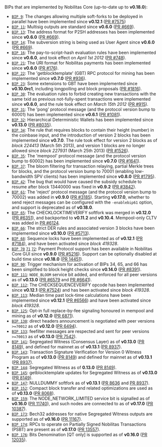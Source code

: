 BIPs that are implemented by Nobilitas Core (up-to-date up to **v0.18.0**):

* [`BIP 9`](https://github.com/nobilitas/bips/blob/master/bip-0009.mediawiki): The changes allowing multiple soft-forks to be deployed in parallel have been implemented since **v0.12.1**  ([PR #7575](https://github.com/nobilitas/nobilitas/pull/7575))
* [`BIP 11`](https://github.com/nobilitas/bips/blob/master/bip-0011.mediawiki): Multisig outputs are standard since **v0.6.0** ([PR #669](https://github.com/nobilitas/nobilitas/pull/669)).
* [`BIP 13`](https://github.com/nobilitas/bips/blob/master/bip-0013.mediawiki): The address format for P2SH addresses has been implemented since **v0.6.0** ([PR #669](https://github.com/nobilitas/nobilitas/pull/669)).
* [`BIP 14`](https://github.com/nobilitas/bips/blob/master/bip-0014.mediawiki): The subversion string is being used as User Agent since **v0.6.0** ([PR #669](https://github.com/nobilitas/nobilitas/pull/669)).
* [`BIP 16`](https://github.com/nobilitas/bips/blob/master/bip-0016.mediawiki): The pay-to-script-hash evaluation rules have been implemented since **v0.6.0**, and took effect on *April 1st 2012* ([PR #748](https://github.com/nobilitas/nobilitas/pull/748)).
* [`BIP 21`](https://github.com/nobilitas/bips/blob/master/bip-0021.mediawiki): The URI format for Nobilitas payments has been implemented since **v0.6.0** ([PR #176](https://github.com/nobilitas/nobilitas/pull/176)).
* [`BIP 22`](https://github.com/nobilitas/bips/blob/master/bip-0022.mediawiki): The 'getblocktemplate' (GBT) RPC protocol for mining has been implemented since **v0.7.0** ([PR #936](https://github.com/nobilitas/nobilitas/pull/936)).
* [`BIP 23`](https://github.com/nobilitas/bips/blob/master/bip-0023.mediawiki): Some extensions to GBT have been implemented since **v0.10.0rc1**, including longpolling and block proposals ([PR #1816](https://github.com/nobilitas/nobilitas/pull/1816)).
* [`BIP 30`](https://github.com/nobilitas/bips/blob/master/bip-0030.mediawiki): The evaluation rules to forbid creating new transactions with the same txid as previous not-fully-spent transactions were implemented since **v0.6.0**, and the rule took effect on *March 15th 2012* ([PR #915](https://github.com/nobilitas/nobilitas/pull/915)).
* [`BIP 31`](https://github.com/nobilitas/bips/blob/master/bip-0031.mediawiki): The 'pong' protocol message (and the protocol version bump to 60001) has been implemented since **v0.6.1** ([PR #1081](https://github.com/nobilitas/nobilitas/pull/1081)).
* [`BIP 32`](https://github.com/nobilitas/bips/blob/master/bip-0032.mediawiki): Hierarchical Deterministic Wallets has been implemented since **v0.13.0** ([PR #8035](https://github.com/nobilitas/nobilitas/pull/8035)).
* [`BIP 34`](https://github.com/nobilitas/bips/blob/master/bip-0034.mediawiki): The rule that requires blocks to contain their height (number) in the coinbase input, and the introduction of version 2 blocks has been implemented since **v0.7.0**. The rule took effect for version 2 blocks as of *block 224413* (March 5th 2013), and version 1 blocks are no longer allowed since *block 227931* (March 25th 2013) ([PR #1526](https://github.com/nobilitas/nobilitas/pull/1526)).
* [`BIP 35`](https://github.com/nobilitas/bips/blob/master/bip-0035.mediawiki): The 'mempool' protocol message (and the protocol version bump to 60002) has been implemented since **v0.7.0** ([PR #1641](https://github.com/nobilitas/nobilitas/pull/1641)).
* [`BIP 37`](https://github.com/nobilitas/bips/blob/master/bip-0037.mediawiki): The bloom filtering for transaction relaying, partial Merkle trees for blocks, and the protocol version bump to 70001 (enabling low-bandwidth SPV clients) has been implemented since **v0.8.0** ([PR #1795](https://github.com/nobilitas/nobilitas/pull/1795)).
* [`BIP 42`](https://github.com/nobilitas/bips/blob/master/bip-0042.mediawiki): The bug that would have caused the subsidy schedule to resume after block 13440000 was fixed in **v0.9.2** ([PR #3842](https://github.com/nobilitas/nobilitas/pull/3842)).
* [`BIP 61`](https://github.com/nobilitas/bips/blob/master/bip-0061.mediawiki): The 'reject' protocol message (and the protocol version bump to 70002) was added in **v0.9.0** ([PR #3185](https://github.com/nobilitas/nobilitas/pull/3185)). Starting **v0.17.0**, whether to send reject messages can be configured with the `-enablebip61` option, and support is deprecated as of **v0.18.0**.
* [`BIP 65`](https://github.com/nobilitas/bips/blob/master/bip-0065.mediawiki): The CHECKLOCKTIMEVERIFY softfork was merged in **v0.12.0** ([PR #6351](https://github.com/nobilitas/nobilitas/pull/6351)), and backported to **v0.11.2** and **v0.10.4**. Mempool-only CLTV was added in [PR #6124](https://github.com/nobilitas/nobilitas/pull/6124).
* [`BIP 66`](https://github.com/nobilitas/bips/blob/master/bip-0066.mediawiki): The strict DER rules and associated version 3 blocks have been implemented since **v0.10.0** ([PR #5713](https://github.com/nobilitas/nobilitas/pull/5713)).
* [`BIP 68`](https://github.com/nobilitas/bips/blob/master/bip-0068.mediawiki): Sequence locks have been implemented as of **v0.12.1**  ([PR #7184](https://github.com/nobilitas/nobilitas/pull/7184)), and have been activated since *block 419328*.
* [`BIP 70`](https://github.com/nobilitas/bips/blob/master/bip-0070.mediawiki) [`71`](https://github.com/nobilitas/bips/blob/master/bip-0071.mediawiki) [`72`](https://github.com/nobilitas/bips/blob/master/bip-0072.mediawiki): Payment Protocol support has been available in Nobilitas Core GUI since **v0.9.0** ([PR #5216](https://github.com/nobilitas/nobilitas/pull/5216)). Support can be optionally disabled at build time since **v0.18.0** ([PR 14451](https://github.com/nobilitas/nobilitas/pull/14451)).
* [`BIP 90`](https://github.com/nobilitas/bips/blob/master/bip-0090.mediawiki): Trigger mechanism for activation of BIPs 34, 65, and 66 has been simplified to block height checks since **v0.14.0** ([PR #8391](https://github.com/nobilitas/nobilitas/pull/8391)).
* [`BIP 111`](https://github.com/nobilitas/bips/blob/master/bip-0111.mediawiki): `NODE_BLOOM` service bit added, and enforced for all peer versions as of **v0.13.0** ([PR #6579](https://github.com/nobilitas/nobilitas/pull/6579) and [PR #6641](https://github.com/nobilitas/nobilitas/pull/6641)).
* [`BIP 112`](https://github.com/nobilitas/bips/blob/master/bip-0112.mediawiki): The CHECKSEQUENCEVERIFY opcode has been implemented since **v0.12.1** ([PR #7524](https://github.com/nobilitas/nobilitas/pull/7524)) and has been activated since *block 419328*.
* [`BIP 113`](https://github.com/nobilitas/bips/blob/master/bip-0113.mediawiki): Median time past lock-time calculations have been implemented since **v0.12.1** ([PR #6566](https://github.com/nobilitas/nobilitas/pull/6566)) and have been activated since *block 419328*.
* [`BIP 125`](https://github.com/nobilitas/bips/blob/master/bip-0125.mediawiki): Opt-in full replace-by-fee signaling honoured in mempool and mining as of **v0.12.0** ([PR 6871](https://github.com/nobilitas/nobilitas/pull/6871)).
* [`BIP 130`](https://github.com/nobilitas/bips/blob/master/bip-0130.mediawiki): direct headers announcement is negotiated with peer versions `>=70012` as of **v0.12.0** ([PR 6494](https://github.com/nobilitas/nobilitas/pull/6494)).
* [`BIP 133`](https://github.com/nobilitas/bips/blob/master/bip-0133.mediawiki): feefilter messages are respected and sent for peer versions `>=70013` as of **v0.13.0** ([PR 7542](https://github.com/nobilitas/nobilitas/pull/7542)).
* [`BIP 141`](https://github.com/nobilitas/bips/blob/master/bip-0141.mediawiki): Segregated Witness (Consensus Layer) as of **v0.13.0** ([PR 8149](https://github.com/nobilitas/nobilitas/pull/8149)), and defined for mainnet as of **v0.13.1** ([PR 8937](https://github.com/nobilitas/nobilitas/pull/8937)).
* [`BIP 143`](https://github.com/nobilitas/bips/blob/master/bip-0143.mediawiki): Transaction Signature Verification for Version 0 Witness Program as of **v0.13.0** ([PR 8149](https://github.com/nobilitas/nobilitas/pull/8149)) and defined for mainnet as of **v0.13.1** ([PR 8937](https://github.com/nobilitas/nobilitas/pull/8937)).
* [`BIP 144`](https://github.com/nobilitas/bips/blob/master/bip-0144.mediawiki): Segregated Witness as of **0.13.0** ([PR 8149](https://github.com/nobilitas/nobilitas/pull/8149)).
* [`BIP 145`](https://github.com/nobilitas/bips/blob/master/bip-0145.mediawiki): getblocktemplate updates for Segregated Witness as of **v0.13.0** ([PR 8149](https://github.com/nobilitas/nobilitas/pull/8149)).
* [`BIP 147`](https://github.com/nobilitas/bips/blob/master/bip-0147.mediawiki): NULLDUMMY softfork as of **v0.13.1** ([PR 8636](https://github.com/nobilitas/nobilitas/pull/8636) and [PR 8937](https://github.com/nobilitas/nobilitas/pull/8937)).
* [`BIP 152`](https://github.com/nobilitas/bips/blob/master/bip-0152.mediawiki): Compact block transfer and related optimizations are used as of **v0.13.0** ([PR 8068](https://github.com/nobilitas/nobilitas/pull/8068)).
* [`BIP 159`](https://github.com/nobilitas/bips/blob/master/bip-0159.mediawiki): The NODE_NETWORK_LIMITED service bit is signalled as of **v0.16.0** ([PR 11740](https://github.com/nobilitas/nobilitas/pull/11740)), and such nodes are connected to as of **v0.17.0** ([PR 10387](https://github.com/nobilitas/nobilitas/pull/10387)).
* [`BIP 173`](https://github.com/nobilitas/bips/blob/master/bip-0173.mediawiki): Bech32 addresses for native Segregated Witness outputs are supported as of **v0.16.0** ([PR 11167](https://github.com/nobilitas/nobilitas/pull/11167)).
* [`BIP 174`](https://github.com/nobilitas/bips/blob/master/bip-0174.mediawiki): RPCs to operate on Partially Signed Nobilitas Transactions (PSBT) are present as of **v0.17.0** ([PR 13557](https://github.com/nobilitas/nobilitas/pull/13557)).
* [`BIP 176`](https://github.com/nobilitas/bips/blob/master/bip-0176.mediawiki): Bits Denomination [QT only] is supported as of **v0.16.0** ([PR 12035](https://github.com/nobilitas/nobilitas/pull/12035)).
